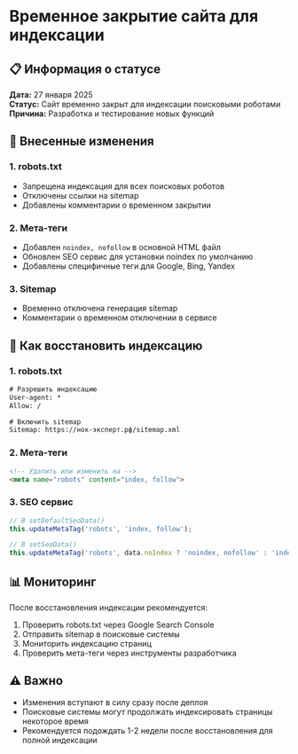 # Временное закрытие сайта для индексации

## 📋 Информация о статусе

**Дата:** 27 января 2025  
**Статус:** Сайт временно закрыт для индексации поисковыми роботами  
**Причина:** Разработка и тестирование новых функций  

## 🔧 Внесенные изменения

### 1. robots.txt
- Запрещена индексация для всех поисковых роботов
- Отключены ссылки на sitemap
- Добавлены комментарии о временном закрытии

### 2. Мета-теги
- Добавлен `noindex, nofollow` в основной HTML файл
- Обновлен SEO сервис для установки noindex по умолчанию
- Добавлены специфичные теги для Google, Bing, Yandex

### 3. Sitemap
- Временно отключена генерация sitemap
- Комментарии о временном отключении в сервисе

## 🚀 Как восстановить индексацию

### 1. robots.txt
```txt
# Разрешить индексацию
User-agent: *
Allow: /

# Включить sitemap
Sitemap: https://нок-эксперт.рф/sitemap.xml
```

### 2. Мета-теги
```html
<!-- Удалить или изменить на -->
<meta name="robots" content="index, follow">
```

### 3. SEO сервис
```typescript
// В setDefaultSeoData()
this.updateMetaTag('robots', 'index, follow');

// В setSeoData()
this.updateMetaTag('robots', data.noIndex ? 'noindex, nofollow' : 'index, follow');
```

## 📊 Мониторинг

После восстановления индексации рекомендуется:
1. Проверить robots.txt через Google Search Console
2. Отправить sitemap в поисковые системы
3. Мониторить индексацию страниц
4. Проверить мета-теги через инструменты разработчика

## ⚠️ Важно

- Изменения вступают в силу сразу после деплоя
- Поисковые системы могут продолжать индексировать страницы некоторое время
- Рекомендуется подождать 1-2 недели после восстановления для полной индексации 